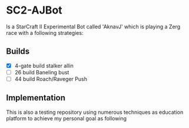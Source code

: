 # SC2-AJBot

Is a StarCraft II Experimental Bot called 'AknavJ' which is playing a Zerg race with a following strategies:

## Builds
- [x] 4-gate build stalker allin
- [ ] 26 build Baneling bust
- [ ] 44 build Roach/Raveger Push

## Implementation

This is also a testing repository using numerous techniques as education platform to achieve my personal goal as following
